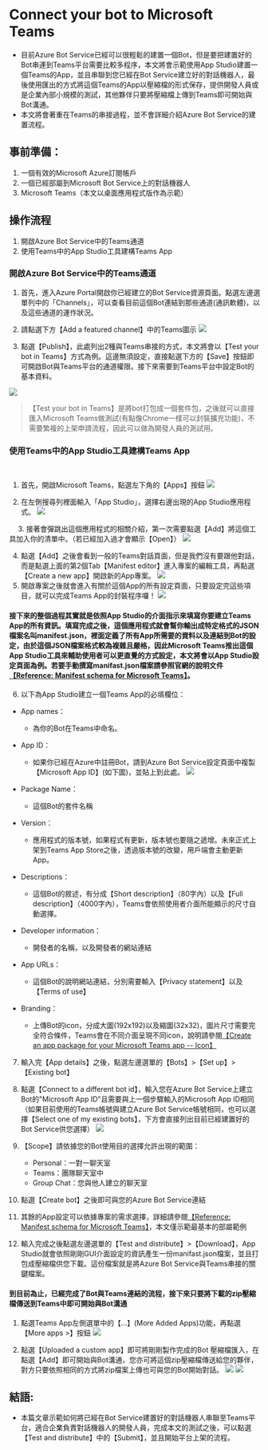 # Connect your bot to Microsoft Teams

- 目前Azure Bot Service已經可以很輕鬆的建置一個Bot，但是要把建置好的Bot串連到Teams平台需要比較多程序，本文將會示範使用App Studio建置一個Teams的App，並且串聯到您已經在Bot Service建立好的對話機器人，最後使用匯出的方式將這個Teams的App以壓縮檔的形式保存，提供開發人員或是企業內部小規模的測試，其他夥伴只要將壓縮檔上傳到Teams即可開始與Bot溝通。
- 本文將會著重在Teams的串接過程，並不會詳細介紹Azure Bot Service的建置流程。

## 事前準備：
1. 一個有效的Microsoft Azure訂閱帳戶
2. 一個已經部屬到Microsoft Bot Service上的對話機器人
3. Microsoft Teams（本文以桌面應用程式版作為示範）
 
## 操作流程
1. 開啟Azure Bot Service中的Teams通道
2. 使用Teams中的App Studio工具建構Teams App

### 開啟Azure Bot Service中的Teams通道

1. 首先，進入Azure Portal開啟你已經建立的Bot Service資源頁面。點選左邊選單列中的「Channels」，可以查看目前這個Bot連結到那些通道(通訊軟體)，以及這些通道的運作狀況。

2. 請點選下方【Add a featured channel】中的Teams圖示
![](https://i.imgur.com/YeYznik.png)

3. 點選【Publish】，此處列出2種與Teams串接的方式，本文將會以【Test your bot in Teams】方式為例。這邊無須設定，直接點選下方的【Save】按鈕即可開啟Bot與Teams平台的通道權限。接下來需要到Teams平台中設定Bot的基本資料。
 
 ![](https://i.imgur.com/bFadJcR.png)

>【Test your bot in Teams】是將bot打包成一個套件包，之後就可以直接匯入Microsoft Teams做測試(有點像Chrome一樣可以封裝擴充功能)，不需要繁複的上架申請流程，因此可以做為開發人員的測試用。

### 使用Teams中的App Studio工具建構Teams App
 
1. 首先，開啟Microsoft Teams，點選左下角的【Apps】按鈕
 ![](https://i.imgur.com/FNq3RHu.png)



2. 在左側搜尋列裡面輸入「App Studio」，選擇右邊出現的App Studio應用程式。
 ![](https://i.imgur.com/fWtCP0u.png)


 
3. 接著會彈跳出這個應用程式的相關介紹，第一次需要點選【Add】將這個工具加入你的清單中。（若已經加入過才會顯示【Open】）
 ![](https://i.imgur.com/ZyCn6ru.png)



4. 點選【Add】之後會看到一般的Teams對話頁面，但是我們沒有要跟他對話，而是點選上面的第2個Tab【Manifest editor】進入專案的編輯工具，再點選【Create a new app】開啟新的App專案。
 ![](https://i.imgur.com/TIrlKzw.jpg)
 
5. 開啟專案之後就會進入有關於這個App的所有設定頁面，只要設定完這些項目，就可以完成Teams App的封裝程序囉！
![](https://i.imgur.com/rCE8Z5U.png)



#### 接下來的整個過程其實就是依照App Studio的介面指示來填寫你要建立Teams App的所有資訊。填寫完成之後，這個應用程式就會幫你輸出成特定格式的JSON檔案名叫manifest.json，裡面定義了所有App所需要的資料以及連結到Bot的設定，由於這個JSON檔案格式較為複雜且嚴格，因此Microsoft Teams推出這個App Studio工具來輔助使用者可以更直覺的方式設定，本文將會以App Studio設定頁面為例。若要手動撰寫manifast.json檔案請參照官網的說明文件[【Reference: Manifest schema for Microsoft Teams】](https://docs.microsoft.com/en-us/microsoftteams/platform/resources/schema/manifest-schema)。







6. 以下為App Studio建立一個Teams App的必填欄位：
- App names：
    - 為你的Bot在Teams中命名。
- App ID：
    - 如果你已經在Azure中註冊Bot，請到Azure Bot Service設定頁面中複製【Microsoft App ID】(如下圖)，並貼上到此處。
 ![](https://i.imgur.com/meCDWDo.png)

- Package Name：
    - 這個Bot的套件名稱
- Version：	
    - 應用程式的版本號，如果程式有更新，版本號也要隨之遞增。未來正式上架到Teams App Store之後，透過版本號的改變，用戶端會主動更新App。
- Descriptions：
    - 這個Bot的敘述，有分成【Short description】（80字內）以及【Full description】（4000字內），Teams會依照使用者介面所能顯示的尺寸自動選擇。
- Developer information：
    - 開發者的名稱，以及開發者的網站連結
- App URLs：
    - 這個Bot的說明網站連結，分別需要輸入【Privacy statement】以及【Terms of use】
- Branding：
    - 上傳Bot的icon，分成大圖(192x192)以及縮圖(32x32)，圖片尺寸需要完全符合條件，Teams會在不同介面呈現不同icon，說明請參閱[【Create an app package for your Microsoft Teams app -- Icon】](https://docs.microsoft.com/en-us/microsoftteams/platform/concepts/build-and-test/apps-package#icons)

7. 輸入完【App details】之後，點選左邊選單的【Bots】>【Set up】>【Existing bot】

8. 點選【Connect to a different bot id】，輸入您在Azure Bot Service上建立Bot的"Microsoft App ID"且需要與上一個步驟輸入的Microsoft App ID相同（如果目前使用的Teams帳號與建立Azure Bot Service帳號相同，也可以選擇【Select one of my existing bots】，下方會直接列出目前已經建置好的Bot Service供您選擇）
![](https://i.imgur.com/F37j0eI.png)
9. 【Scope】請依據您的Bot使用目的選擇允許出現的範圍：
    - Personal：一對一聊天室
    - Teams：團隊聊天室中
    - Group Chat：您與他人建立的聊天室
10. 點選【Create bot】之後即可與您的Azure Bot Service連結
11. 其餘的App設定可以依據專案的需求選擇，詳細請參閱[【Reference: Manifest schema for Microsoft Teams】](https://docs.microsoft.com/en-us/microsoftteams/platform/resources/schema/manifest-schema)，本文僅示範最基本的部屬範例
12. 輸入完成之後點選左邊選單的【Test and distribute】>【Download】，App Studio就會依照剛剛GUI介面設定的資訊產生一份manifast.json檔案，並且打包成壓縮檔供您下載。這份檔案就是將Azure Bot Service與Teams串接的關鍵檔案。

#### 到目前為止，已經完成了Bot與Teams連結的流程，接下來只要將下載的zip壓縮檔傳送到Teams中即可開始與Bot溝通

1. 點選Teams App左側選單中的【…】(More Added Apps)功能，再點選【More apps >】按鈕
![](https://i.imgur.com/JwvjKoG.png)

2. 點選【Uploaded a custom app】即可將剛剛製作完成的Bot 壓縮檔匯入，在點選【Add】即可開始與Bot溝通，您亦可將這個zip壓縮檔傳送給您的夥伴，對方只要依照相同的方式將zip檔案上傳也可與您的Bot開始對話。
![](https://i.imgur.com/dso6HgU.png)
![](https://i.imgur.com/es2spjF.png)
## 結語:
- 本篇文章示範如何將已經在Bot Service建置好的對話機器人串聯至Teams平台，適合企業負責對話機器人的開發人員，完成本文的測試之後，可以點選【Test and distribute】中的【Submit】，並且開始平台上架的流程。